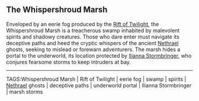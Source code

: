 ## The Whispershroud Marsh

Enveloped by an eerie fog produced by the [Rift of Twilight](Rift%20of%20Twilight.md), the Whispershroud Marsh is a treacherous swamp inhabited by malevolent spirits and shadowy creatures. Those who dare enter must navigate its deceptive paths and heed the cryptic whispers of the ancient [Nethrael](Nethrael.md) ghosts, seeking to mislead or forewarn adventurers. The marsh hides a portal to the underworld, its location protected by [Ilianna Stormbringer](../People/Ilianna%20Stormbringer.md), who conjures fearsome storms to keep intruders at bay.


---

TAGS:Whispershroud Marsh | Rift of Twilight | eerie fog | swamp | spirits | [Nethrael](Nethrael.md) ghosts | deceptive paths | underworld portal | Ilianna Stormbringer | marsh storms

